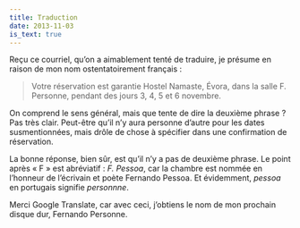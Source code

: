 ```yaml
---
title: Traduction
date: 2013-11-03
is_text: true
---
```


Reçu ce courriel, qu’on a aimablement tenté de traduire, je présume en raison de mon nom ostentatoirement français&nbsp;:

> Votre réservation est garantie Hostel Namaste, Évora, dans la salle F. Personne, pendant des jours 3, 4, 5 et 6 novembre.

On comprend le sens général, mais que tente de dire la deuxième phrase&nbsp;? Pas très clair. Peut-être qu’il n’y aura personne d’autre pour les dates susmentionnées, mais drôle de chose à spécifier dans une confirmation de réservation.

La bonne réponse, bien sûr, est qu’il n’y a pas de deuxième phrase. Le point après «&nbsp;F&nbsp;» est abréviatif&nbsp;: *F. Pessoa*, car la chambre est nommée en l’honneur de l’écrivain et poète Fernando Pessoa. Et évidemment, *pessoa* en portugais signifie *personnne*.

Merci Google Translate, car avec ceci, j’obtiens le nom de mon prochain disque dur, Fernando Personne.